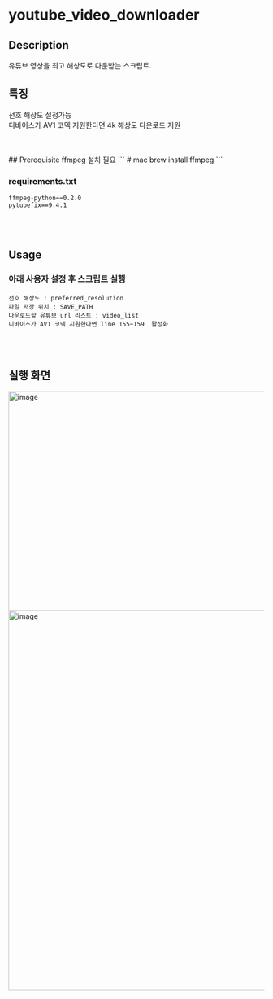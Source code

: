 # youtube_video_downloader

## Description
유튜브 영상을 최고 해상도로 다운받는 스크립트.

## 특징
선호 해상도 설정가능<br>
디바이스가 AV1 코덱 지원한다면 4k 해상도 다운로드 지원

<br>
<br>
## Prerequisite
ffmpeg 설치 필요 
```
# mac
brew install ffmpeg
```
<br>

### requirements.txt
```
ffmpeg-python==0.2.0
pytubefix==9.4.1
```
<br>
<br>

## Usage
### 아래 사용자 설정 후 스크립트 실행
```
선호 해상도 : preferred_resolution
파일 저장 위치 : SAVE_PATH
다운로드할 유튜브 url 리스트 : video_list
디바이스가 AV1 코덱 지원한다면 line 155~159  활성화
```
<br>
<br>

## 실행 화면
<img width="843" height="431" alt="image" src="https://github.com/user-attachments/assets/a2bc4de3-4bbd-4af9-a917-3b9a6dcec76d" />
<img width="1372" height="746" alt="image" src="https://github.com/user-attachments/assets/78d53081-1155-4a16-ace4-4d948b3ff8da" />

